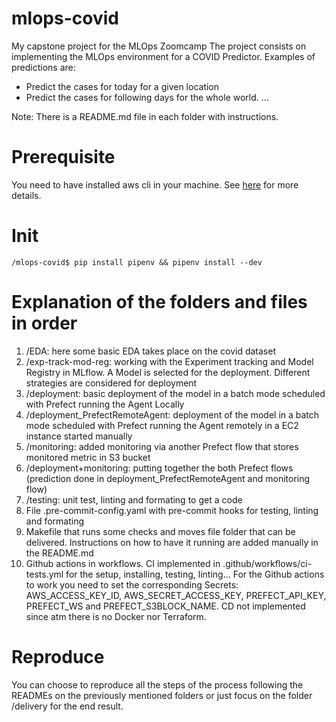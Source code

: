 # mlops-covid
My capstone project for the MLOps Zoomcamp
The project consists on implementing the MLOps environment for a COVID Predictor. Examples of predictions are:
- Predict the cases for today for a given location
- Predict the cases for following days for the whole world.
...

Note: There is a README.md file in each folder with instructions.

# Prerequisite 
You need to have installed aws cli in your machine. See [here](https://docs.aws.amazon.com/cli/latest/userguide/getting-started-install.html) for more details.

# Init
```
/mlops-covid$ pip install pipenv && pipenv install --dev
```

# Explanation of the folders and files in order
1) /EDA: here some basic EDA takes place on the covid dataset
2) /exp-track-mod-reg: working with the Experiment tracking and Model Registry in MLflow. A Model is selected for the deployment. Different strategies are considered for deployment
3) /deployment: basic deployment of the model in a batch mode scheduled with Prefect running the Agent Locally
4) /deployment_PrefectRemoteAgent: deployment of the model in a batch mode scheduled with Prefect running the Agent remotely in a EC2 instance started manually
5) /monitoring: added monitoring via another Prefect flow that stores monitored metric in S3 bucket
6) /deployment+monitoring: putting together the both Prefect flows (prediction done in deployment_PrefectRemoteAgent and monitoring flow)
7) /testing: unit test, linting and formating to get a code
8) File .pre-commit-config.yaml with pre-commit hooks for testing, linting and formating
9) Makefile that runs some checks and moves file folder that can be delivered. Instructions on how to have it running are added manually in the README.md
10) Github actions in workflows. CI implemented in .github/workflows/ci-tests.yml for the setup, installing, testing, linting... For the Github actions to work you need to set the corresponding Secrets: AWS_ACCESS_KEY_ID, AWS_SECRET_ACCESS_KEY, PREFECT_API_KEY, PREFECT_WS and PREFECT_S3BLOCK_NAME. CD not implemented since atm there is no Docker nor Terraform.

# Reproduce
You can choose to reproduce all the steps of the process following the READMEs on the previously mentioned folders or just focus on the folder /delivery for the end result.
